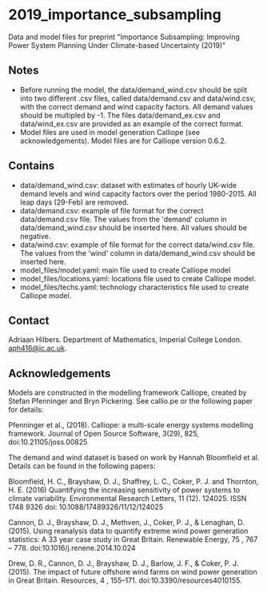 # 2019_importance_subsampling
Data and model files for preprint "Importance Subsampling: Improving Power System Planning Under Climate-based Uncertainty (2019)"



## Notes 

- Before running the model, the data/demand_wind.csv should be split into two different .csv files, called data/demand.csv and data/wind.csv, with the correct demand and wind capacity factors. All demand values should be multipled by -1. The files data/demand_ex.csv and data/wind_ex.csv are provided as an example of the correct format.
- Model files are used in model generation Calliope (see acknowledgements). Model files are for Calliope version 0.6.2.



## Contains

- data/demand_wind.csv: dataset with estimates of hourly UK-wide demand levels and wind capacity factors over the period 1980-2015. All leap days (29-Feb) are removed.
- data/demand.csv: example of file format for the correct data/demand.csv file. The values from the 'demand' column in data/demand_wind.csv should be inserted here. All values should be negative.
- data/wind.csv: example of file format for the correct data/wind.csv file. The values from the 'wind' column in data/demand_wind.csv should be inserted here.
- model_files/model.yaml: main file used to create Calliope model
- model_files/locations.yaml: locations file used to create Calliope model. 
- model_files/techs.yaml: technology characteristics file used to create Calliope model.  


## Contact

Adriaan Hilbers. Department of Mathematics, Imperial College London. aph416@ic.ac.uk.



## Acknowledgements

Models are constructed in the modelling framework Calliope, created by Stefan Pfenninger and Bryn Pickering. See callio.pe or the following paper for details:

Pfenninger et al., (2018). Calliope: a multi-scale energy systems modelling framework. Journal of Open Source Software, 3(29), 825, doi:10.21105/joss.00825

The demand and wind dataset is based on work by Hannah Bloomfield et al. Details can be found in the following papers:

Bloomfield, H. C., Brayshaw, D. J., Shaffrey, L. C., Coker, P. J. and Thornton, H. E. (2016) Quantifying the increasing sensitivity of power systems to climate variability. Environmental Research Letters, 11 (12). 124025. ISSN 1748­ 9326 doi: 10.1088/1748­9326/11/12/124025

Cannon, D. J., Brayshaw, D. J., Methven, J., Coker, P. J., & Lenaghan, D. (2015). Using reanalysis data to quantify extreme wind power generation statistics: A 33 year case study in Great Britain. Renewable Energy, 75 , 767 – 778. doi:10.1016/j.renene.2014.10.024

Drew, D. R., Cannon, D. J., Brayshaw, D. J., Barlow, J. F., & Coker, P. J. (2015). The impact of future offshore wind farms on wind power generation in Great Britain. Resources, 4 , 155–171. doi:10.3390/resources4010155.
